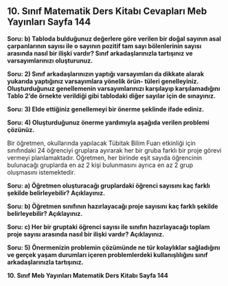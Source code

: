## 10. Sınıf Matematik Ders Kitabı Cevapları Meb Yayınları Sayfa 144

**Soru: b) Tabloda bulduğunuz değerlere göre verilen bir doğal sayının asal çarpanlarının sayısı ile o sayının pozitif tam sayı bölenlerinin sayısı arasında nasıl bir ilişki vardır? Sınıf arkadaşlarınızla tartışınız ve varsayımlarınızı oluşturunuz.**

**Soru: 2) Sınıf arkadaşlarınızın yaptığı varsayımları da dikkate alarak yukarıda yaptığınız varsayımlara yönelik örün- tüleri genelleyiniz. Oluşturduğunuz genellemenin varsayımlarınızı karşılayıp karşılamadığını Tablo 2’de örnekte verildiği gibi tablodaki diğer sayılar için de sınayınız.**

**Soru: 3) Elde ettiğiniz genellemeyi bir önerme şeklinde ifade ediniz.**

**Soru: 4) Oluşturduğunuz önerme yardımıyla aşağıda verilen problemi çözünüz.**

Bir öğretmen, okullarında yapılacak Tübitak Bilim Fuarı etkinliği için sınıfındaki 24 öğrenciyi gruplara ayırarak her bir gruba farklı bir proje görevi vermeyi planlamaktadır. Öğretmen, her birinde eşit sayıda öğrencinin bulunacağı gruplarda en az 2 kişi bulunmasını ayrıca en az 2 grup oluşmasını istemektedir.

**Soru: a) Öğretmen oluşturacağı gruplardaki öğrenci sayısını kaç farklı şekilde belirleyebilir? Açıklayınız.**

**Soru: b) Öğretmen sınıfının hazırlayacağı proje sayısını kaç farklı şekilde belirleyebilir? Açıklayınız.**

**Soru: c) Her bir gruptaki öğrenci sayısı ile sınıfın hazırlayacağı toplam proje sayısı arasında nasıl bir ilişki vardır? Açıklayınız.**

**Soru: 5) Önermenizin problemin çözümünde ne tür kolaylıklar sağladığını ve gerçek yaşam durumları içeren problemlerdeki kullanışlılığını sınıf arkadaşlarınızla tartışınız.**

**10. Sınıf Meb Yayınları Matematik Ders Kitabı Sayfa 144**